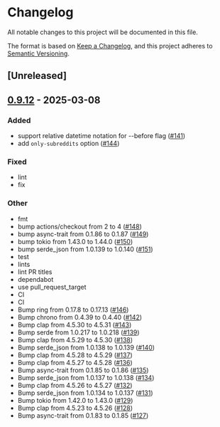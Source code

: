 # Changelog

All notable changes to this project will be documented in this file.

The format is based on [Keep a Changelog](https://keepachangelog.com/en/1.0.0/),
and this project adheres to [Semantic Versioning](https://semver.org/spec/v2.0.0.html).

## [Unreleased]

## [0.9.12](https://github.com/andrewbanchich/shreddit/compare/v0.9.11...v0.9.12) - 2025-03-08

### Added

- support relative datetime notation for --before flag ([#141](https://github.com/andrewbanchich/shreddit/pull/141))
- add `only-subreddits` option ([#144](https://github.com/andrewbanchich/shreddit/pull/144))

### Fixed

- lint
- fix

### Other

- fmt
- bump actions/checkout from 2 to 4 ([#148](https://github.com/andrewbanchich/shreddit/pull/148))
- bump async-trait from 0.1.86 to 0.1.87 ([#149](https://github.com/andrewbanchich/shreddit/pull/149))
- bump tokio from 1.43.0 to 1.44.0 ([#150](https://github.com/andrewbanchich/shreddit/pull/150))
- bump serde_json from 1.0.139 to 1.0.140 ([#151](https://github.com/andrewbanchich/shreddit/pull/151))
- test
- lints
- lint PR titles
- dependabot
- use pull_request_target
- CI
- CI
- Bump ring from 0.17.8 to 0.17.13 ([#146](https://github.com/andrewbanchich/shreddit/pull/146))
- Bump chrono from 0.4.39 to 0.4.40 ([#142](https://github.com/andrewbanchich/shreddit/pull/142))
- Bump clap from 4.5.30 to 4.5.31 ([#143](https://github.com/andrewbanchich/shreddit/pull/143))
- Bump serde from 1.0.217 to 1.0.218 ([#139](https://github.com/andrewbanchich/shreddit/pull/139))
- Bump clap from 4.5.29 to 4.5.30 ([#138](https://github.com/andrewbanchich/shreddit/pull/138))
- Bump serde_json from 1.0.138 to 1.0.139 ([#140](https://github.com/andrewbanchich/shreddit/pull/140))
- Bump clap from 4.5.28 to 4.5.29 ([#137](https://github.com/andrewbanchich/shreddit/pull/137))
- Bump clap from 4.5.27 to 4.5.28 ([#136](https://github.com/andrewbanchich/shreddit/pull/136))
- Bump async-trait from 0.1.85 to 0.1.86 ([#135](https://github.com/andrewbanchich/shreddit/pull/135))
- Bump serde_json from 1.0.137 to 1.0.138 ([#134](https://github.com/andrewbanchich/shreddit/pull/134))
- Bump clap from 4.5.26 to 4.5.27 ([#132](https://github.com/andrewbanchich/shreddit/pull/132))
- Bump serde_json from 1.0.134 to 1.0.137 ([#131](https://github.com/andrewbanchich/shreddit/pull/131))
- Bump tokio from 1.42.0 to 1.43.0 ([#129](https://github.com/andrewbanchich/shreddit/pull/129))
- Bump clap from 4.5.23 to 4.5.26 ([#128](https://github.com/andrewbanchich/shreddit/pull/128))
- Bump async-trait from 0.1.83 to 0.1.85 ([#127](https://github.com/andrewbanchich/shreddit/pull/127))
